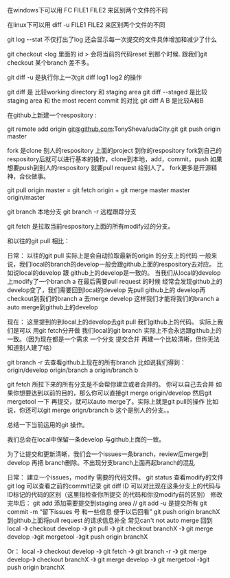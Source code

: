 在windows下可以用 FC FILE1 FILE2  来区别两个文件的不同

在linux下可以用 diff -u FILE1 FILE2 来区别两个文件的不同

git log --stat 不仅打出了log 还会显示每一次提交的文件具体增加和减少了什么

git checkout <log 里面的 id > 会将当前的代码reset 到那个时候. 跟我们git checkout
某个branch 差不多。

git diff -u 是执行你上一次git diff log1 log2 的操作

git diff 是 比较working directory 和 staging area 
git diff --staged 是比较staging area 和 the most recent commit 的对比
git diff A B 是比较A和B

在github上新建一个respository :

git remote add origin git@github.com:TonySheva/udaCity.git
git push origin master

fork 是clone 别人的respository 上面的project 到你的respository 
fork到自己的respository后就可以进行基本的操作，clone到本地，add，commit，push
如果想要push到别人的respository 就要pull request 给别人了。
fork更多是开源精神，合伙做事。

git pull origin master = git fetch origin + git merge master master origin/master


git branch 本地分支
git branch -r 远程跟踪分支

git fetch 是拉取当前respository上面的所有modify过的分支。

和以往的git pull 相比：

日常： 以往的git pull 实际上是会自动拉取最新的origin 的分支上的代码
一般来说，我们local的branch的develop一般会跟github上面的respository去对应。
比如说local的develop 跟 github上的develop是一致的。
当我们从local的develop上modify了一个branch a 在最后需要pull request 的时候
经常会发现github上的develop变了，我们需要回到local的develop 先pull github上的
develop再checkout到我们的branch a 去merge develop
这样我们才能将我们的branch a auto merge到github上的develop

现在： 这里提到的到local上的develop去git pull 我们github上的代码。
实际上我们是可以 用git fetch分开做 
我们local的git branch 实际上不会永远跟github上的一致。（因为现在都是一个需求
一个分支 提交合并 再建一个比较清晰，但你无法知道别人建了啥）

git branch -r 去查看github上现在的所有branch 
比如说我们得到：
origin/develop 
origin/branch a
origin/branch b

git fetch 所拉下来的所有分支是不会帮你建立或者合并的。
你可以自己去合并
如果你想要达到以前的目的，那么你可以直接git merge origin/develop 
然后git mergetool 一下 再提交，就可以auto merge了。实际上就是git pull的操作
比如说，你还可以git merge orign/branch b 这个是别人的分支。。

总结一下当前运用的git 操作。

我们总会在local中保留一条develop 与github上面的一致。

为了让提交和更新清晰，我们会一个issues一条branch，review后merge到develop 再把
branch删除。不出现分支branch上面再起branch的混乱

日常：
建立一个issues，modify 需要的代码文件。
git status 查看modify的文件
git log 可以查看之前的commit记录
git diff ID 可以对比现在这条分支上的代码与ID标记的代码的区别（这里指检查你所提交
的代码和你没modify前的区别）
修改完毕后：
git add 添加需要提交到staging area // git add -u 是提交所有
git commit -m “留下issues 号 和一些信息 便于以后回看”
git push origin branchX
到github上面将pull request 的请求信息补全 
常见can't not auto merge 
回到local -》 checkout develop -》 git pull -》 git checkout branchX -》
git merge develop -》git mergetool -》git push origin branchX

Or： local -》 checkout develop -》 git fetch -》 git branch -r -》 
git merge develop-》 checkout branchX -》 git merge develop -》
git mergetool -》git push origin branchX 


